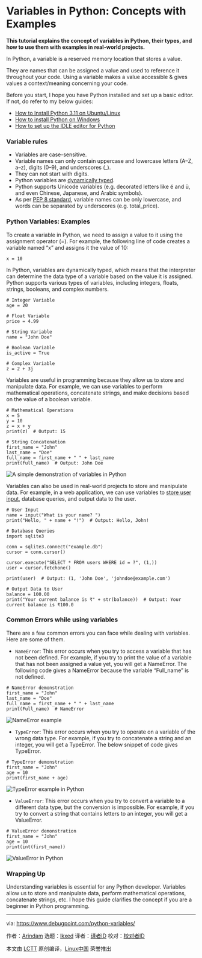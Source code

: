 [#]: subject: "Variables in Python: Concepts with Examples"
[#]: via: "https://www.debugpoint.com/python-variables/"
[#]: author: "Arindam https://www.debugpoint.com/author/admin1/"
[#]: collector: "lkxed"
[#]: translator: "geekpi"
[#]: reviewer: " "
[#]: publisher: " "
[#]: url: " "

Variables in Python: Concepts with Examples
======

**This tutorial explains the concept of variables in Python, their types, and how to use them with examples in real-world projects.**

In Python, a variable is a reserved memory location that stores a value.

They are names that can be assigned a value and used to reference it throughout your code. Using a variable makes a value accessible & gives values a context/meaning concerning your code.

Before you start, I hope you have Python installed and set up a basic editor. If not, do refer to my below guides:

- [How to Install Python 3.11 on Ubuntu/Linux][1]
- [How to install Python on Windows][2]
- [How to set up the IDLE editor for Python][3]

### Variable rules

- Variables are case-sensitive.
- Variable names can only contain uppercase and lowercase letters (A–Z, a–z), digits (0–9), and underscores (_).
- They can not start with digits.
- Python variables are [dynamically typed][4].
- Python supports Unicode variables (e.g. decorated letters like é and ü, and even Chinese, Japanese, and Arabic symbols).
- As per [PEP 8 standard][5], variable names can be only lowercase, and words can be separated by underscores (e.g. total_price).

### Python Variables: Examples

To create a variable in Python, we need to assign a value to it using the assignment operator (=). For example, the following line of code creates a variable named “x” and assigns it the value of 10:

```
x = 10
```

In Python, variables are dynamically typed, which means that the interpreter can determine the data type of a variable based on the value it is assigned. Python supports various types of variables, including integers, floats, strings, booleans, and complex numbers.

```
# Integer Variable
age = 20

# Float Variable
price = 4.99

# String Variable
name = "John Doe"

# Boolean Variable
is_active = True

# Complex Variable
z = 2 + 3j
```

Variables are useful in programming because they allow us to store and manipulate data. For example, we can use variables to perform mathematical operations, concatenate strings, and make decisions based on the value of a boolean variable.

```
# Mathematical Operations
x = 5
y = 10
z = x + y
print(z)  # Output: 15

# String Concatenation
first_name = "John"
last_name = "Doe"
full_name = first_name + " " + last_name
print(full_name)  # Output: John Doe
```

![A simple demonstration of variables in Python][6]

Variables can also be used in real-world projects to store and manipulate data. For example, in a web application, we can use variables to [store user input][7], database queries, and output data to the user.

```
# User Input
name = input("What is your name? ")
print("Hello, " + name + "!")  # Output: Hello, John!

# Database Queries
import sqlite3

conn = sqlite3.connect("example.db")
cursor = conn.cursor()

cursor.execute("SELECT * FROM users WHERE id = ?", (1,))
user = cursor.fetchone()

print(user)  # Output: (1, 'John Doe', 'johndoe@example.com')

# Output Data to User
balance = 100.00
print("Your current balance is ₹" + str(balance))  # Output: Your current balance is ₹100.0
```

### Common Errors while using variables

There are a few common errors you can face while dealing with variables. Here are some of them.

- `NameError`: This error occurs when you try to access a variable that has not been defined. For example, if you try to print the value of a variable that has not been assigned a value yet, you will get a NameError. The following code gives a NameError because the variable “Full_name” is not defined.

```
# NameError demonstration
first_name = "John"
last_name = "Doe"
full_name = first_name + " " + last_name
print(Full_name)  # NameError
```

![NameError example][8]

- `TypeError`: This error occurs when you try to operate on a variable of the wrong data type. For example, if you try to concatenate a string and an integer, you will get a TypeError. The below snippet of code gives TypeError.

```
# TypeError demonstration
first_name = "John"
age = 10
print(first_name + age)
```

![TypeError example in Python][9]

- `ValueError`: This error occurs when you try to convert a variable to a different data type, but the conversion is impossible. For example, if you try to convert a string that contains letters to an integer, you will get a ValueError.

```
# ValueError demonstration
first_name = "John"
age = 10
print(int(first_name))
```

![ValueError in Python][10]

### Wrapping Up

Understanding variables is essential for any Python developer. Variables allow us to store and manipulate data, perform mathematical operations, concatenate strings, etc. I hope this guide clarifies the concept if you are a beginner in Python programming.

--------------------------------------------------------------------------------

via: https://www.debugpoint.com/python-variables/

作者：[Arindam][a]
选题：[lkxed][b]
译者：[译者ID](https://github.com/译者ID)
校对：[校对者ID](https://github.com/校对者ID)

本文由 [LCTT](https://github.com/LCTT/TranslateProject) 原创编译，[Linux中国](https://linux.cn/) 荣誉推出

[a]: https://www.debugpoint.com/author/admin1/
[b]: https://github.com/lkxed/
[1]: https://www.debugpoint.com/install-python-3-11-ubuntu/
[2]: https://www.debugpoint.com/install-python-windows/
[3]: https://www.debugpoint.com/install-idle-ubuntu-linux/
[4]: https://en.wikipedia.org/wiki/Type_system
[5]: https://peps.python.org/pep-0008/
[6]: https://www.debugpoint.com/wp-content/uploads/2023/03/A-simple-demonstration-of-variables-in-Python.jpg
[7]: https://www.debugpoint.com/input-function-python/
[8]: https://www.debugpoint.com/wp-content/uploads/2023/03/NameError-example.jpg
[9]: https://www.debugpoint.com/wp-content/uploads/2023/03/TypeError-example-in-Python.jpg
[10]: https://www.debugpoint.com/wp-content/uploads/2023/03/ValueError-in-Python.jpg